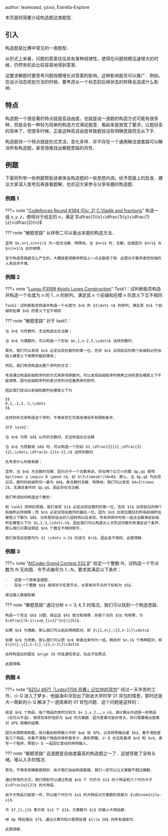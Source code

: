 author: leoleoasd, yzxoi, Estrella-Explore

本页面将简要介绍构造题这类题型．

## 引入

构造题是比赛中常见的一类题型．

从形式上来看，问题的答案往往具有某种规律性，使得在问题规模迅速增大的时候，仍然有机会比较容易地得到答案．

这要求解题时要思考问题规模增长对答案的影响，这种影响是否可以推广．例如，在设计动态规划方法的时候，要考虑从一个状态到后继状态的转移会造成什么影响．

## 特点

构造题一个很显著的特点就是高自由度，也就是说一道题的构造方式可能有很多种，但是会有一种较为简单的构造方式满足题意．看起来是放宽了要求，让题目变的简单了，但很多时候，正是这种高自由度导致题目没有明确思路而无从下手．

构造题另一个特点就是形式灵活，变化多样．并不存在一个通用解法或套路可以解决所有构造题，甚至很难找出解题思路的共性．

## 例题

下面将列举一些例题帮助读者体会构造题的一些思想内涵，给予思路上的启发．建议大家深入思考后再查看题解，也欢迎大家参与分享有趣的构造题．

### 例题 1

???+ note "[Codeforces Round #384 (Div. 2) C.Vladik and fractions](http://codeforces.com/problemset/problem/743/C)"
    构造一组 $x,y,z$，使得对于给定的 $n$，满足 $\dfrac{1}{x}+\dfrac{1}{y}+\dfrac{1}{z}=\dfrac{2}{n}$

??? note "解题思路"
    从样例二可以看出本题的构造方法．
    
    显然 $n,n+1,n(n+1)$ 为一组合法解．特殊地，当 $n=1$ 时，无解，这是因为 $n+1$ 与 $n(n+1)$ 此时相等．
    
    至于构造思路是怎么产生的，大概就是观察样例加上一点点数感了吧．此题对于数学直觉较强的人来说并不难．

### 例题 2

???+ note "[Luogu P3599 Koishi Loves Construction](https://www.luogu.com.cn/problem/P3599)"
    Task1：试判断能否构造并构造一个长度为 $n$ 的 $1\dots n$ 的排列，满足其 $n$ 个前缀和在模 $n$ 的意义下互不相同
    
    Task2：试判断能否构造并构造一个长度为 $n$ 的 $1\dots n$ 的排列，满足其 $n$ 个前缀积在模 $n$ 的意义下互不相同

??? note "解题思路"
    对于 task1：
    
    当 $n$ 为奇数时，无法构造出合法解；
    
    当 $n$ 为偶数时，可以构造一个形如 $n,1,n-2,3,\cdots$ 这样的数列．
    
    首先，我们可以发现 $n$ 必定出现在数列的第一位，否则 $n$ 出现前后的两个前缀和必然会陷入模意义下相等的尴尬境地；
    
    然后，我们考虑构造出整个序列的方式：
    
    考虑通过构造前缀和序列的方式来获得原数列，可以发现前缀和序列两两之间的差在模意义下不能相等，因为前缀和序列的差分序列对应着原来的排列．
    
    因此我们尝试以前缀和数列在模意义下为
    
    $$
    0,1,-1,2,-2,\cdots
    $$
    
    这样的形式来构造这个序列，不难发现它完美地满足所有限制条件．
    
    对于 task2：
    
    当 $n$ 为除 $4$ 以外的合数时，无法构造出合法解
    
    当 $n$ 为质数或 $4$ 时，可以构造一个形如 $1,\dfrac{2}{1},\dfrac{3}{2},\cdots,\dfrac{n-1}{n-2},n$ 这样的数列
    
    先考虑什么时候有解：
    
    显然，当 $n$ 为合数时无解．因为对于一个合数来说，存在两个比它小的数 $p,q$ 使得 $p\times q \equiv 0 \pmod n$，如 $(3\times6)\%9=0$．那么，当 $p,q$ 均出现过后，数列的前缀积将一直为 $0$，故合数时无解．特殊地，我们可以发现 $4=2\times 2$，无满足条件的 $p,q$，因此存在合法解．
    
    我们考虑如何构造这个数列：
    
    和 task1 同样的思路，我们发现 $1$ 必定出现在数列的第一位，否则 $1$ 出现前后的两个前缀积必然相等；而 $n$ 必定出现在数列的最后一位，因为 $n$ 出现位置后的所有前缀积在模意义下都为 $0$．分析题目给出的几组样例以后发现，所有样例中均有一组合法解满足前缀积在模意义下为 $1,2,3,\cdots,n$，因此我们可以构造出上文所述的数列来满足这个条件．那么我们只需证明这 $n$ 个数互不相同即可．
    
    我们发现这些数均为 $1 \cdots n-2$ 的逆元 $+1$，因此各不相同，此题得解．

### 例题 3

???+ note "[AtCoder Grand Contest 032 B](https://atcoder.jp/contests/agc032/tasks/agc032_b)"
    给定一个整数 $N$，试构造一个节点数为 $N$ 无向图．令节点编号为 $1\ldots N$，要求其满足以下条件：
    
    -   这是一个简单连通图．
    -   存在一个整数 $S$ 使得对于任意节点，与其相邻节点的下标和为 $S$．
    
    保证输入数据有解．

??? note "解题思路"
    通过分析 $n=3,4,5$ 的情况，我们可以找到一个构造思路．
    
    构造一个完全 $k$ 分图，保证这 $k$ 部分和相等．则每个点的 $S$ 均相等，为 $\dfrac{(k-1)\sum_{i=1}^{n}i}{k}$．
    
    如果 $n$ 为偶数，那么我们可以前后两两配对，即 $\{1,n\},\{2,n-1\}\cdots$
    
    如果 $n$ 为奇数，那么我们可以把 $n$ 单拿出来作为一组，剩余的 $n-1$ 个两两配对，即 $\{n\},\{1,n-1\},\{2,n-2\}\cdots$
    
    这样构造出的图在 $n\ge 3$ 时连通性易证，在此不加赘述．
    
    此题得解．

### 例题 4

???+ note "[BZOJ 4971「Lydsy1708 月赛」记忆中的背包](https://vjudge.net/problem/BZOJ-4971)"
    经过一天辛苦的工作，小 Q 进入了梦乡．他脑海中浮现出了刚进大学时学 01 背包的情景，那时还是大一萌新的小 Q 解决了一道简单的 01 背包问题．这个问题是这样的：
    
    给定 $n$ 个物品，每个物品的体积分别为 $v_1,v_2,…,v_n$，请计算从中选择一些物品（也可以不选），使得总体积恰好为 $w$ 的方案数．因为答案可能非常大，你只需要输出答案对 $P$ 取模的结果．
    
    因为长期熬夜刷题，他只看到样例输入中的 $w$ 和 $P$，以及样例输出是 $k$，看不清到底有几个物品，也看不清每个物品的体积是多少．直到梦醒，小 Q 也没有看清 $n$ 和 $v$，请写一个程序，帮助小 Q 一起回忆曾经的样例输入．

??? note "解题思路"
    这道题是自由度最高的构造题之一了．这就导致了没有头绪，难以入手的情况．
    
    首先，不难发现模数是假的．由于我们自由构造数据，我们一定可以让方案数不超过模数．
    
    通过奇怪的方式，我们想到可以通过构造 $n$ 个 代价为 $1$ 的小物品和几个代价大于 $\dfrac{w}{2}$ 的大物品．
    
    由于大物品只能取一件，所以每个代价为 $x$ 的大物品对方案数的贡献为 $\dbinom{n}{w-x}$．
    
    令 $f_{i,j}$ 表示有 $i$ 个 $1$，方案数为 $j$ 的最小大物品数．
    
    用 dp 预处理出 $f$，通过计算可知只需预处理 $i\le 20$ 的所有值即可．
    
    此题得解．
